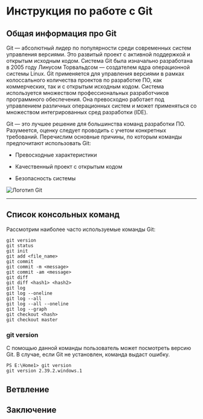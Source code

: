 # Инструкция по работе с Git
## Общая информация про Git
Git — абсолютный лидер по популярности среди современных систем управления версиями. Это развитый проект с активной поддержкой и открытым исходным кодом. Система Git была изначально разработана в 2005 году Линусом Торвальдсом — создателем ядра операционной системы Linux. Git применяется для управления версиями в рамках колоссального количества проектов по разработке ПО, как коммерческих, так и с открытым исходным кодом. Система используется множеством профессиональных разработчиков программного обеспечения. Она превосходно работает под управлением различных операционных систем и может применяться со множеством интегрированных сред разработки (IDE).

Git — это лучшее решение для большинства команд разработки ПО. Разумеется, оценку следует проводить с учетом конкретных требований. Перечислим основные причины, по которым команды предпочитают использовать Git:

* Превосходные характеристики

* Качественный проект с открытым кодом

* Безопасность системы

![Логотип Git](git.png)
***
## Список консольных команд
Рассмотрим наиболее часто используемые команды Git:


    git version
    git status
    git init 
    git add <file_name>
    git commit
    git commit -m <message>
    git commit -am <message>
    git diff
    git diff <hash1> <hash2>
    git log
    git log --oneline
    git log --all
    git log --all --oneline
    git log --graph
    git checkout <hash>
    git checkout master
    
### git version

С помощью данной команды пользователь может посмотреть версию Git. В случае, если Git не установлен, команда выдаст ошибку.

    PS E:\Home1> git version
    git version 2.39.2.windows.1 

## Ветвление
## Заключение